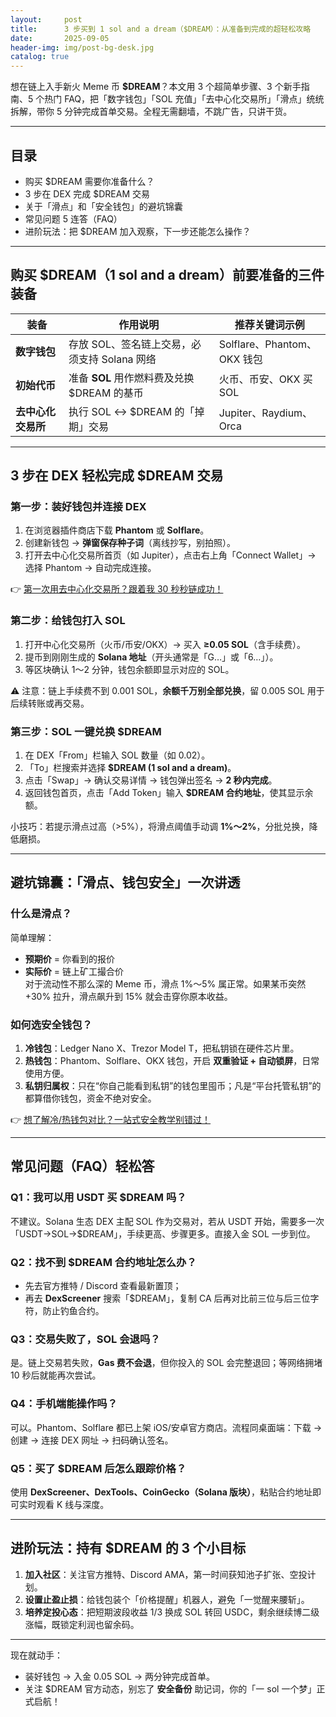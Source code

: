 ```yaml
---
layout:     post
title:      3 步买到 1 sol and a dream（$DREAM）：从准备到完成的超轻松攻略
date:       2025-09-05
header-img: img/post-bg-desk.jpg
catalog: true
---
```


想在链上入手新火 Meme 币 **$DREAM**？本文用 3 个超简单步骤、3 个新手指南、5 个热门 FAQ，把「数字钱包」「SOL 充值」「去中心化交易所」「滑点」统统拆解，带你 5 分钟完成首单交易。全程无需翻墙，不跳广告，只讲干货。

---

## 目录
- 购买 $DREAM 需要你准备什么？
- 3 步在 DEX 完成 $DREAM 交易
- 关于「滑点」和「安全钱包」的避坑锦囊
- 常见问题 5 连答（FAQ）
- 进阶玩法：把 $DREAM 加入观察，下一步还能怎么操作？

---

## 购买 $DREAM（1 sol and a dream）前要准备的三件装备
| 装备          | 作用说明                                     | 推荐关键词示例               |
|---------------|----------------------------------------------|------------------------------|
| **数字钱包**  | 存放 SOL、签名链上交易，必须支持 Solana 网络 | Solflare、Phantom、OKX 钱包 |
| **初始代币**  | 准备 **SOL** 用作燃料费及兑换 $DREAM 的基币 | 火币、币安、OKX 买 SOL       |
| **去中心化交易所** | 执行 SOL ↔ $DREAM 的「掉期」交易         | Jupiter、Raydium、Orca       |

---

## 3 步在 DEX 轻松完成 $DREAM 交易

### 第一步：装好钱包并连接 DEX
1. 在浏览器插件商店下载 **Phantom** 或 **Solflare**。  
2. 创建新钱包 → **弹窗保存种子词**（离线抄写，别拍照）。  
3. 打开去中心化交易所首页（如 Jupiter），点击右上角「Connect Wallet」→ 选择 Phantom → 自动完成连接。

👉 [第一次用去中心化交易所？跟着我 30 秒秒链成功！](https://okxdog.com/)

### 第二步：给钱包打入 SOL
1. 打开中心化交易所（火币/币安/OKX）→ 买入 **≥0.05 SOL**（含手续费）。  
2. 提币到刚刚生成的 **Solana 地址**（开头通常是「G…」或「6…」）。  
3. 等区块确认 1～2 分钟，钱包余额即显示对应的 SOL。

⚠️ 注意：链上手续费不到 0.001 SOL，**余额千万别全部兑换**，留 0.005 SOL 用于后续转账或再交易。

### 第三步：SOL 一键兑换 $DREAM
1. 在 DEX「From」栏输入 SOL 数量（如 0.02）。  
2. 「To」栏搜索并选择 **$DREAM (1 sol and a dream)**。  
3. 点击「Swap」→ 确认交易详情 → 钱包弹出签名 → **2 秒内完成**。  
4. 返回钱包首页，点击「Add Token」输入 **$DREAM 合约地址**，使其显示余额。

小技巧：若提示滑点过高（>5%），将滑点阈值手动调 **1%～2%**，分批兑换，降低磨损。

---

## 避坑锦囊：「滑点、钱包安全」一次讲透

### 什么是滑点？  
简单理解：  
- **预期价** = 你看到的报价  
- **实际价** = 链上矿工撮合价  
对于流动性不那么深的 Meme 币，滑点 1%～5% 属正常。如果某币突然 +30% 拉升，滑点飙升到 15% 就会击穿你原本收益。  

### 如何选安全钱包？  
1. **冷钱包**：Ledger Nano X、Trezor Model T，把私钥锁在硬件芯片里。  
2. **热钱包**：Phantom、Solflare、OKX 钱包，开启 **双重验证 + 自动锁屏**，日常使用方便。  
3. **私钥归属权**：只在“你自己能看到私钥”的钱包里囤币；凡是“平台托管私钥”的都算借你钱包，资金不绝对安全。  

👉 [想了解冷/热钱包对比？一站式安全教学别错过！](https://okxdog.com/)

---

## 常见问题（FAQ）轻松答

### Q1：我可以用 USDT 买 $DREAM 吗？  
不建议。Solana 生态 DEX 主配 SOL 作为交易对，若从 USDT 开始，需要多一次「USDT→SOL→$DREAM」，手续更高、步骤更多。直接入金 SOL 一步到位。

### Q2：找不到 $DREAM 合约地址怎么办？  
- 先去官方推特 / Discord 查看最新置顶；  
- 再去 **DexScreener** 搜索「$DREAM」，复制 CA 后再对比前三位与后三位字符，防止钓鱼合约。

### Q3：交易失败了，SOL 会退吗？  
是。链上交易若失败，**Gas 费不会退**，但你投入的 SOL 会完整退回；等网络拥堵 10 秒后就能再次尝试。

### Q4：手机端能操作吗？  
可以。Phantom、Solflare 都已上架 iOS/安卓官方商店。流程同桌面端：下载 → 创建 → 连接 DEX 网址 → 扫码确认签名。

### Q5：买了 $DREAM 后怎么跟踪价格？  
使用 **DexScreener、DexTools、CoinGecko（Solana 版块）**，粘贴合约地址即可实时观看 K 线与深度。

---

## 进阶玩法：持有 $DREAM 的 3 个小目标

1. **加入社区**：关注官方推特、Discord AMA，第一时间获知池子扩张、空投计划。  
2. **设置止盈止损**：给钱包装个「价格提醒」机器人，避免「一觉醒来腰斩」。  
3. **培养定投心态**：把短期波段收益 1/3 换成 SOL 转回 USDC，剩余继续博二级涨幅，既锁定利润也留余码。

---

现在就动手：
- 装好钱包 → 入金 0.05 SOL → 两分钟完成首单。  
- 关注 $DREAM 官方动态，别忘了 **安全备份** 助记词，你的「一 sol 一个梦」正式启航！